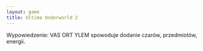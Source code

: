```yaml
---
layout: game
title: Ultima Underworld 2
---
```


Wypowiedzenie: VAS ORT YLEM spowoduje dodanie czarów, 
przedmiotów,
energii.
